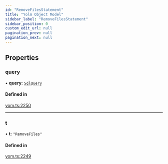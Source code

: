 ```yaml
---
id: "RemoveFilesStatement"
title: "Yolm Object Model"
sidebar_label: "RemoveFilesStatement"
sidebar_position: 0
custom_edit_url: null
pagination_prev: null
pagination_next: null
---
```


## Properties

### query

• **query**: [`SqlQuery`](../modules.md#sqlquery)

#### Defined in

[yom.ts:2250](https://github.com/yolmio/boost/blob/964b449/src/yom.ts#L2250)

___

### t

• **t**: ``"RemoveFiles"``

#### Defined in

[yom.ts:2249](https://github.com/yolmio/boost/blob/964b449/src/yom.ts#L2249)
